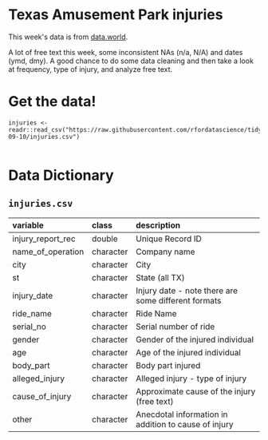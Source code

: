 # Texas Amusement Park injuries

This week's data is from [data.world](https://data.world/amillerbernd/texas-amusement-park-accidents/workspace/file?filename=Amusement-Park-Injuries-xlsxCleaned.xls).

A lot of free text this week, some inconsistent NAs (n/a, N/A) and dates (ymd, dmy). A good chance to do some data cleaning and then take a look at frequency, type of injury, and analyze free text.

# Get the data!

```
injuries <- readr::read_csv("https://raw.githubusercontent.com/rfordatascience/tidytuesday/master/data/2019/2019-09-10/injuries.csv")


```

# Data Dictionary

## `injuries.csv`

|variable          |class     |description |
|:-----------------|:---------|:-----------|
|injury_report_rec |double    | Unique Record ID |
|name_of_operation |character | Company name |
|city              |character | City |
|st                |character | State (all TX) |
|injury_date       |character | Injury date - note there are some different formats |
|ride_name         |character | Ride Name |
|serial_no         |character | Serial number of ride |
|gender            |character | Gender of the injured individual |
|age               |character | Age of the injured individual |
|body_part         |character | Body part injured |
|alleged_injury    |character | Alleged injury - type of injury |
|cause_of_injury   |character | Approximate cause of the injury (free text) |
|other             |character | Anecdotal information in addition to cause of injury |